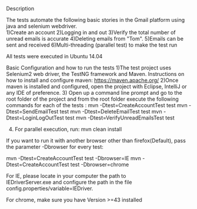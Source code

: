 Description

The tests automate the following basic stories in the Gmail platform using java and selenium webdriver.  
1)Create an account
2)Logging in and out
3)Verify the total number of unread emails is accurate
4)Deleting emails from "Tom".
5)Emails can be sent and received
6)Multi-threading (parallel test)  to make the test run

All tests were executed in Ubuntu 14.04 

Basic Configuration and how to run the tests
1)The test project uses  Selenium2 web driver,  the TestNG framework and Maven. Instructions on how to install and configure maven:
https://maven.apache.org/
2)Once maven is installed and configured,  open the project with Eclipse, IntelliJ or any IDE of preference.
3) Open up a command line prompt and go to the root folder of the project and from the root folder execute the following commands for each of the tests :
mvn -Dtest=CreateAccountTest test
mvn -Dtest=SendEmailTest test 
mvn -Dtest=DeleteEmailTest test 
mvn -Dtest=LoginLogOutTest test
mvn -Dtest=VerifyUnreadEmailsTest test 

4) For parallel execution, run: mvn clean install

If you want to run it with another browser other than firefox(Default), pass the parameter -Dbrowser  for every test:

 mvn -Dtest=CreateAccountTest test -Dbrowser=IE
 mvn -Dtest=CreateAccountTest test -Dbrowser=chrome

For IE, please locate in your computer the path to  
IEDriverServer.exe
and configure the path in the file config.properties/variable=IEDriver. 

For chrome, make sure you have Version >=43 installed

